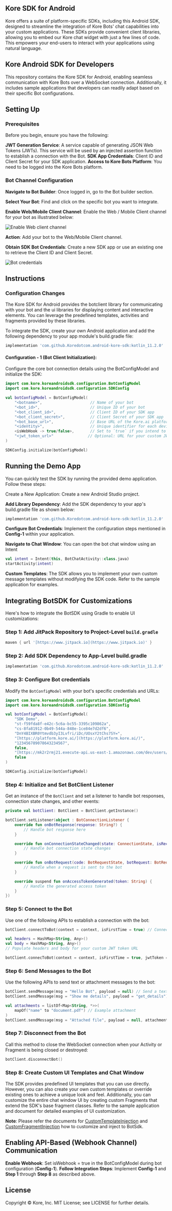 ## Kore SDK for Android

Kore offers a suite of platform-specific SDKs, including this Android SDK, designed to streamline the integration of Kore Bots' chat capabilities into your custom applications. These SDKs provide convenient client libraries, allowing you to embed our Kore chat widget with just a few lines of code. This empowers your end-users to interact with your applications using natural language.

## Kore Android SDK for Developers

This repository contains the Kore SDK for Android, enabling seamless communication with Kore Bots over a WebSocket connection. Additionally, it includes sample applications that developers can readily adapt based on their specific Bot configurations.

## Setting Up

### Prerequisites

Before you begin, ensure you have the following:

**JWT Generation Service**: A service capable of generating JSON Web Tokens (JWTs). This service will be used by an injected assertion function to establish a connection with the Bot.
**SDK App Credentials**: Client ID and Client Secret for your SDK application.
**Access to Kore Bots Platform**: You need to be logged into the Kore Bots platform.

### Bot Channel Configuration

**Navigate to Bot Builder**: Once logged in, go to the Bot builder section.

**Select Your Bot**: Find and click on the specific bot you want to integrate.

**Enable Web/Mobile Client Channel**: Enable the Web / Mobile Client channel for your bot as illustrated below:

![Enable Web client channel](https://github.com/user-attachments/assets/37c52043-ed94-48a8-af07-2feadb3e532c)

**Action**: Add your bot to the Web/Mobile Client channel.

**Obtain SDK Bot Credentials**: Create a new SDK app or use an existing one to retrieve the Client ID and Client Secret.

![Bot credentials](https://github.com/user-attachments/assets/26932a3e-71a4-48fd-9917-7f6ede3b6749)


## Instructions

### Configuration Changes

The Kore SDK for Android provides the botclient library for communicating with your bot and the ui libraries for displaying content and interactive elements. You can leverage the predefined templates, activities and fragments provided by these libraries.

To integrate the SDK, create your own Android application and add the following dependency to your app module's build.gradle file:

```gradle
implementation 'com.github.Koredotcom.android-kore-sdk:kotlin_11.2.0'
```

#### Configuration - 1 (Bot Client Initialization):

Configure the core bot connection details using the BotConfigModel and initialize the SDK:

```kotlin
import com.kore.koreandroidsdk.configuration.BotConfigModel
import com.kore.koreandroidsdk.configuration.SDKConfig

val botConfigModel = BotConfigModel(
    "<botname>",                     // Name of your bot
    "<bot_id>",                      // Unique ID of your bot
    "<bot_client_id>",               // Client ID of your SDK app
    "<bot_client_secret>",           // Client Secret of your SDK app
    "<bot_base_url>",                // Base URL of the Kore.ai platform (e.g., "[https://platform.kore.ai/](https://platform.kore.ai/)")
    "<identity>",                    // Unique identifier for each device. **Crucially, do not use UUID.randomUUID().toString()**. Use a device-specific ID to avoid session contamination across multiple devices.
    <isWebHook -> true/false>,       // Set to `true` if you intend to use webhook-based communication; otherwise, `false`.
    "<jwt_token_url>"               // Optional: URL for your custom JWT token generation service.
)

SDKConfig.initialize(botConfigModel)
```

## Running the Demo App

You can quickly test the SDK by running the provided demo application. Follow these steps:

Create a New Application: Create a new Android Studio project.

**Add Library Dependency**: Add the SDK dependency to your app's build.gradle file as shown below:

```gradle
implementation 'com.github.Koredotcom.android-kore-sdk:kotlin_11.2.0'
```

**Configure Bot Credentials**: Implement the configuration steps mentioned in **Config-1** within your application.

**Navigate to Chat Window**: You can open the bot chat window using an Intent

```kotlin
val intent = Intent(this, BotChatActivity::class.java)
startActivity(intent)
```

**Custom Templates**: The SDK allows you to implement your own custom message templates without modifying the SDK code. Refer to the sample application for examples.

## Integrating BotSDK for Customizations

Here's how to integrate the BotSDK using Gradle to enable UI customizations:

### Step 1: Add JitPack Repository to Project-Level `build.gradle`

```gradle
maven { url '[https://www.jitpack.io](https://www.jitpack.io)' }
```

### Step 2: Add SDK Dependency to App-Level build.gradle

```gradle
implementation 'com.github.Koredotcom.android-kore-sdk:kotlin_11.2.0'
```

### Step 3: Configure Bot credentials
Modify the `BotConfigModel` with your bot's specific credentials and URLs:

```kotlin
import com.kore.koreandroidsdk.configuration.BotConfigModel
import com.kore.koreandroidsdk.configuration.SDKConfig

val botConfigModel = BotConfigModel(
    "SDK Demo",
    "st-f59fda8f-e42c-5c6a-bc55-3395c109862a",
    "cs-8fa81912-0b49-544a-848e-1ce84e7d2df6",
    "DnY4BIXBR0Ytmvdb3yI3Lvfri/iDc/UOsxY2tChs7SY=",
    "[https://platform.kore.ai/](https://platform.kore.ai/)",
    "123456789078643234567",
    false,
    "[https://mk2r2rmj21.execute-api.us-east-1.amazonaws.com/dev/users/sts](https://mk2r2rmj21.execute-api.us-east-1.amazonaws.com/dev/users/sts)",
    false
)

SDKConfig.initialize(botConfigModel)
```

### Step 4: Initialize and Set BotClient Listener
Get an instance of the `BotClient` and set a listener to handle bot responses, connection state changes, and other events:

```kotlin
private val botClient: BotClient = BotClient.getInstance()

botClient.setListener(object : BotConnectionListener {
    override fun onBotResponse(response: String?) {
        // Handle bot response here
    }

    override fun onConnectionStateChanged(state: ConnectionState, isReconnection: Boolean) {
        // Handle bot connection state changes
    }

    override fun onBotRequest(code: BotRequestState, botRequest: BotRequest) {
        // Handle when a request is sent to the bot
    }

    override suspend fun onAccessTokenGenerated(token: String) {
        // Handle the generated access token
    }
})
```

### Step 5: Connect to the Bot

Use one of the following APIs to establish a connection with the bot:

```kotlin
botClient.connectToBot(context = context, isFirstTime = true) // Connect using the default JWT token generation.
```

```kotlin
val headers = HashMap<String, Any>()
val body = HashMap<String, Any>()
// Populate headers and body for your custom JWT token URL

botClient.connecToBot(context = context, isFirstTime = true, jwtToken = "your_jwt_token") // Connect using a pre-generated JWT token.
```

### Step 6: Send Messages to the Bot

Use the following APIs to send text or attachment messages to the bot:

```kotlin
botClient.sendMessage(msg = "Hello Bot", payload = null) // Send a text message where the display and payload are the same.
botClient.sendMessage(msg = "Show me details", payload = "get_details") // Send a text message with a different display and payload.
```

```kotlin
val attachments = listOf<Map<String, *>>(
    mapOf("name" to "document.pdf") // Example attachment
)
botClient.sendMessage(msg = "Attached file", payload = null, attachments = attachments) // Send a message with attachments.
```

### Step 7: Disconnect from the Bot

Call this method to close the WebSocket connection when your Activity or Fragment is being closed or destroyed:

```kotlin
botClient.disconnectBot()
```

### Step 8: Create Custom UI Templates and Chat Window

The SDK provides predefined UI templates that you can use directly. However, you can also create your own custom templates or override existing ones to achieve a unique look and feel. Additionally, you can customize the entire chat window UI by creating custom Fragments that extend the SDK's base fragment classes. Refer to the sample application and document for detailed examples of UI customization.

**Note**: Please refer the documents for [CustomTemplateInjection](https://github.com/Koredotcom/android-kore-sdk/blob/kotlin_botsdk_ui/docs/CustomTemplateInjection.md) and [CustomFragmentInjection](https://github.com/Koredotcom/android-kore-sdk/blob/kotlin_botsdk_ui/docs/CustomFragmentInjection.md) how to customize and inject to BotSdk.

## Enabling API-Based (Webhook Channel) Communication

**Enable Webhook**: Set isWebhook = true in the BotConfigModel during bot configuration (**Config-1**).
**Follow Integration Steps**: Implement **Config-1** and **Step 1** through **Step 8** as described above.

## License

Copyright © Kore, Inc. MIT License; see LICENSE for further details.
